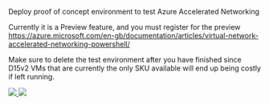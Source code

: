Deploy proof of concept environment to test Azure Accelerated Networking

Currently it is a Preview feature, and you must register for the preview https://azure.microsoft.com/en-gb/documentation/articles/virtual-network-accelerated-networking-powershell/

Make sure to delete the test environment after you have finished since D15v2 VMs that are currently the only SKU available will end up being costly if left running.

<a href="https://portal.azure.com/#create/Microsoft.Template/uri/https%3A%2F%2Fraw.githubusercontent.com%2FMerlus%2Fazure-arm-templates%2Fmaster%2Faccelerated-networking-poc%2Fazuredeploy.json" target="_blank">
<img src="http://azuredeploy.net/deploybutton.png"/>
</a>
<a href="http://armviz.io/#/?load=https%3A%2F%2Fraw.githubusercontent.com%2FMerlus%2Fazure-arm-templates%2Fmaster%2Faccelerated-networking-poc%2Fazuredeploy.json" target="_blank">
<img src="http://armviz.io/visualizebutton.png"/>
</a>
